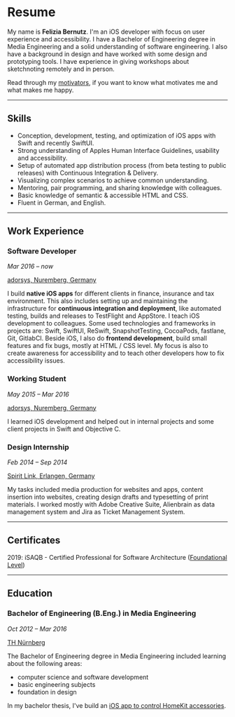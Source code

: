 # Resume

My name is **Felizia Bernutz**. I'm an iOS developer with focus on user experience and accessibility. I have a Bachelor of Engineering degree in Media Engineering and a solid understanding of software engineering. I also have a background in design and have worked with some design and prototyping tools. I have experience in giving workshops about sketchnoting remotely and in person.

Read through my [motivators][motivators], if you want to know what motivates me and what makes me happy.

---

## Skills

- Conception, development, testing, and optimization of iOS apps with Swift and recently SwiftUI.
- Strong understanding of Apples Human Interface Guidelines, usability and accessibility.
- Setup of automated app distribution process (from beta testing to public releases) with Continuous Integration & Delivery.
- Visualizing complex scenarios to achieve common understanding.
- Mentoring, pair programming, and sharing knowledge with colleagues.
- Basic knowledge of semantic & accessible HTML and CSS.
- Fluent in German, and English.

---

## Work Experience

### Software Developer

<p class="timeperiod"><em>Mar 2016 – now</em></p>
<p class="company"><a href="https://adorsys.com/de/">adorsys, Nuremberg, Germany</a></p>

I build **native iOS apps** for different clients in finance, insurance and tax environment. This also includes setting up and maintaining the infrastructure for **continuous integration and deployment**, like automated testing, builds and releases to TestFlight and AppStore. I teach iOS development to colleagues. Some used technologies and frameworks in projects are: Swift, SwiftUI, ReSwift, SnapshotTesting, CocoaPods, fastlane, Git, GitlabCI. Beside iOS, I also do **frontend development**, build small features and fix bugs, mostly at HTML / CSS level. My focus is also to create awareness for accessibility and to teach other developers how to fix accessibility issues.

### Working Student

<p class="timeperiod"><em>May 2015 – Mar 2016</em></p>
<p class="company"><a href="https://adorsys.com/de/">adorsys, Nuremberg, Germany</a></p>

I learned iOS development and helped out in internal projects and some client projects in Swift and Objective C.

### Design Internship

<p class="timeperiod"><em>Feb 2014 – Sep 2014</em></p>
<p class="company"><a href="https://www.spiritlink.de/home">Spirit Link, Erlangen, Germany</a></p>

My tasks included media production for websites and apps, content insertion into websites, creating design drafts and typesetting of print materials. I worked mostly with Adobe Creative Suite, Alienbrain as data management system and Jira as Ticket Management System.

---

## Certificates

2019: iSAQB - Certified Professional for Software Architecture ([Foundational Level][isaqb-foundation-level])

---

## Education

### Bachelor of Engineering (B.Eng.) in Media Engineering

<p class="timeperiod"><em>Oct 2012 – Mar 2016</em></p>
<p class="company"><a href="https://www.th-nuernberg.de/en/">TH Nürnberg</a></p>

The Bachelor of Engineering degree in Media Engineering included learning about the following areas:

- computer science and software development
- basic engineering subjects
- foundation in design

In my bachelor thesis, I've build an [iOS app to control HomeKit accessories][ba-thesis].

[isaqb-foundation-level]: https://www.isaqb.org/certifications/foundation-level/?lang=en
[ba-thesis]: https://github.com/fbernutz/smart-living-ios
[motivators]: https://fbernutz.github.io/about/motivators/

